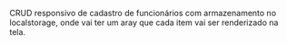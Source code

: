 CRUD responsivo de cadastro de funcionários com armazenamento no localstorage, onde vai ter um aray que cada item vai ser renderizado na tela.